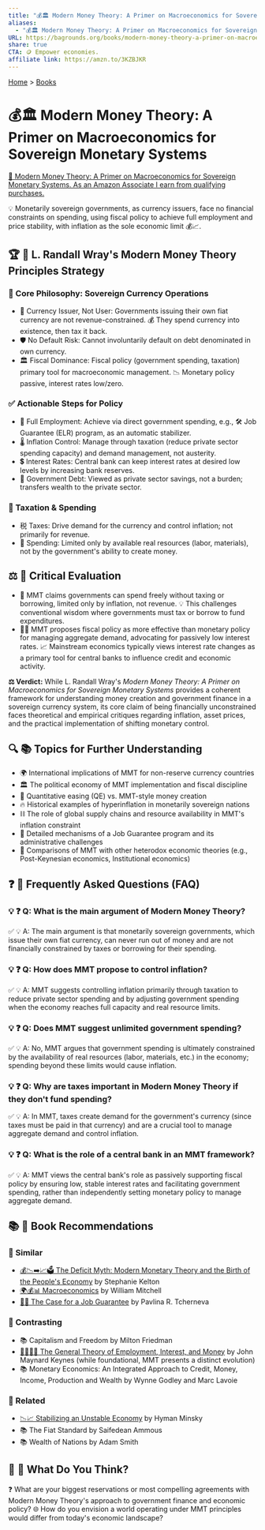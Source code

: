 ```yaml
---
title: "💰🏛️ Modern Money Theory: A Primer on Macroeconomics for Sovereign Monetary Systems"
aliases:
  - "💰🏛️ Modern Money Theory: A Primer on Macroeconomics for Sovereign Monetary Systems"
URL: https://bagrounds.org/books/modern-money-theory-a-primer-on-macroeconomics-for-sovereign-monetary-systems
share: true
CTA: 🪙 Empower economies.
affiliate link: https://amzn.to/3KZBJKR
---
```

[Home](../index.md) > [Books](./index.md)  
# 💰🏛️ Modern Money Theory: A Primer on Macroeconomics for Sovereign Monetary Systems  
[🛒 Modern Money Theory: A Primer on Macroeconomics for Sovereign Monetary Systems. As an Amazon Associate I earn from qualifying purchases.](https://amzn.to/3KZBJKR)  
  
💡 Monetarily sovereign governments, as currency issuers, face no financial constraints on spending, using fiscal policy to achieve full employment and price stability, with inflation as the sole economic limit 💰📈.  
  
## 🏆 🎉 L. Randall Wray's Modern Money Theory Principles Strategy  
  
### 📜 Core Philosophy: Sovereign Currency Operations  
* 🏦 Currency Issuer, Not User: Governments issuing their own fiat currency are not revenue-constrained. 💰 They spend currency into existence, then tax it back.  
* 🛡️ No Default Risk: Cannot involuntarily default on debt denominated in own currency.  
* 🏛️ Fiscal Dominance: Fiscal policy (government spending, taxation) primary tool for macroeconomic management. 📉 Monetary policy passive, interest rates low/zero.  
  
### ✅ Actionable Steps for Policy  
* 💼 Full Employment: Achieve via direct government spending, e.g., 🛠️ Job Guarantee (ELR) program, as an automatic stabilizer.  
* 🌡️ Inflation Control: Manage through taxation (reduce private sector spending capacity) and demand management, not austerity.  
* 💲 Interest Rates: Central bank can keep interest rates at desired low levels by increasing bank reserves.  
* 🏦 Government Debt: Viewed as private sector savings, not a burden; transfers wealth to the private sector.  
  
### 🧾 Taxation & Spending  
* 税 Taxes: Drive demand for the currency and control inflation; not primarily for revenue.  
* 💸 Spending: Limited only by available real resources (labor, materials), not by the government's ability to create money.  
  
## ⚖️ 🧐 Critical Evaluation  
  
* 🤔 MMT claims governments can spend freely without taxing or borrowing, limited only by inflation, not revenue. 💡 This challenges conventional wisdom where governments must tax or borrow to fund expenditures.  
* 👨‍⚖️ MMT proposes fiscal policy as more effective than monetary policy for managing aggregate demand, advocating for passively low interest rates. 📈 Mainstream economics typically views interest rate changes as a primary tool for central banks to influence credit and economic activity.  
  
**⚖️ Verdict:** While L. Randall Wray's *Modern Money Theory: A Primer on Macroeconomics for Sovereign Monetary Systems* provides a coherent framework for understanding money creation and government finance in a sovereign currency system, its core claim of being financially unconstrained faces theoretical and empirical critiques regarding inflation, asset prices, and the practical implementation of shifting monetary control.  
  
## 🔍 📚 Topics for Further Understanding  
  
* 🌍 International implications of MMT for non-reserve currency countries  
* 🏛️ The political economy of MMT implementation and fiscal discipline  
* 💸 Quantitative easing (QE) vs. MMT-style money creation  
* 🔥 Historical examples of hyperinflation in monetarily sovereign nations  
* ⛓️ The role of global supply chains and resource availability in MMT's inflation constraint  
* 👷 Detailed mechanisms of a Job Guarantee program and its administrative challenges  
* 🤝 Comparisons of MMT with other heterodox economic theories (e.g., Post-Keynesian economics, Institutional economics)  
  
## ❓ 🙋 Frequently Asked Questions (FAQ)  
  
### 💡 ❓ Q: What is the main argument of Modern Money Theory?  
✅ 💡 A: The main argument is that monetarily sovereign governments, which issue their own fiat currency, can never run out of money and are not financially constrained by taxes or borrowing for their spending.  
  
### 💡 ❓ Q: How does MMT propose to control inflation?  
✅ 💡 A: MMT suggests controlling inflation primarily through taxation to reduce private sector spending and by adjusting government spending when the economy reaches full capacity and real resource limits.  
  
### 💡 ❓ Q: Does MMT suggest unlimited government spending?  
✅ 💡 A: No, MMT argues that government spending is ultimately constrained by the availability of real resources (labor, materials, etc.) in the economy; spending beyond these limits would cause inflation.  
  
### 💡 ❓ Q: Why are taxes important in Modern Money Theory if they don't fund spending?  
✅ 💡 A: In MMT, taxes create demand for the government's currency (since taxes must be paid in that currency) and are a crucial tool to manage aggregate demand and control inflation.  
  
### 💡 ❓ Q: What is the role of a central bank in an MMT framework?  
✅ 💡 A: MMT views the central bank's role as passively supporting fiscal policy by ensuring low, stable interest rates and facilitating government spending, rather than independently setting monetary policy to manage aggregate demand.  
  
## 📚 📖 Book Recommendations  
  
### 📖 Similar  
* [💰📉➡️📈🗳️ The Deficit Myth: Modern Monetary Theory and the Birth of the People's Economy](./the-deficit-myth.md) by Stephanie Kelton  
* [🌍💰📊 Macroeconomics](./macroeconomics.md) by William Mitchell  
* [💼✅ The Case for a Job Guarantee](./the-case-for-a-job-guarantee.md) by Pavlina R. Tcherneva  
  
### 📖 Contrasting  
* 📚 Capitalism and Freedom by Milton Friedman  
* [🧑‍💼🏦💸 The General Theory of Employment, Interest, and Money](./the-general-theory-of-employment-interest-and-money.md) by John Maynard Keynes (while foundational, MMT presents a distinct evolution)  
* 📚 Monetary Economics: An Integrated Approach to Credit, Money, Income, Production and Wealth by Wynne Godley and Marc Lavoie  
  
### 📖 Related  
* [📉📈 Stabilizing an Unstable Economy](./stabilizing-an-unstable-economy.md) by Hyman Minsky  
* 📚 The Fiat Standard by Saifedean Ammous  
* 📚 Wealth of Nations by Adam Smith  
  
## 🫵 🤔 What Do You Think?  
❓ What are your biggest reservations or most compelling agreements with Modern Money Theory's approach to government finance and economic policy? 🌐 How do you envision a world operating under MMT principles would differ from today's economic landscape?